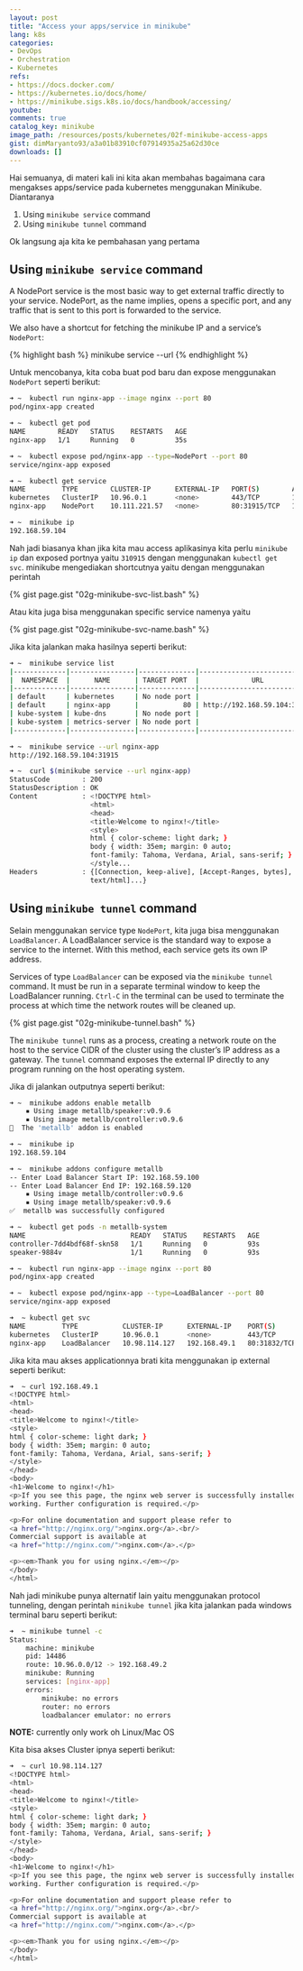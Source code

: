 ```yaml
---
layout: post
title: "Access your apps/service in minikube"
lang: k8s
categories:
- DevOps
- Orchestration
- Kubernetes
refs: 
- https://docs.docker.com/
- https://kubernetes.io/docs/home/
- https://minikube.sigs.k8s.io/docs/handbook/accessing/
youtube: 
comments: true
catalog_key: minikube
image_path: /resources/posts/kubernetes/02f-minikube-access-apps
gist: dimMaryanto93/a3a01b83910cf07914935a25a62d30ce
downloads: []
---
```


Hai semuanya, di materi kali ini kita akan membahas bagaimana cara mengakses apps/service pada kubernetes menggunakan Minikube. Diantaranya

1. Using `minikube service` command
2. Using `minikube tunnel` command

Ok langsung aja kita ke pembahasan yang pertama

## Using `minikube service` command

A NodePort service is the most basic way to get external traffic directly to your service. NodePort, as the name implies, opens a specific port, and any traffic that is sent to this port is forwarded to the service.

We also have a shortcut for fetching the minikube IP and a service’s `NodePort`:

{% highlight bash %}
minikube service --url <service-name>
{% endhighlight %}

Untuk mencobanya, kita coba buat pod baru dan expose menggunakan `NodePort` seperti berikut:

```bash
➜ ~  kubectl run nginx-app --image nginx --port 80
pod/nginx-app created

➜ ~  kubectl get pod
NAME        READY   STATUS    RESTARTS   AGE
nginx-app   1/1     Running   0          35s

➜ ~  kubectl expose pod/nginx-app --type=NodePort --port 80
service/nginx-app exposed

➜ ~  kubectl get service
NAME         TYPE        CLUSTER-IP      EXTERNAL-IP   PORT(S)        AGE
kubernetes   ClusterIP   10.96.0.1       <none>        443/TCP        109s
nginx-app    NodePort    10.111.221.57   <none>        80:31915/TCP   13s

➜ ~  minikube ip
192.168.59.104
```

Nah jadi biasanya khan jika kita mau access aplikasinya kita perlu `minikube ip` dan exposed portnya yaitu `310915` dengan menggunakan `kubectl get svc`. minikube mengediakan shortcutnya yaitu dengan menggunakan perintah

{% gist page.gist "02g-minikube-svc-list.bash" %}

Atau kita juga bisa menggunakan specific service namenya yaitu 

{% gist page.gist "02g-minikube-svc-name.bash" %}

Jika kita jalankan maka hasilnya seperti berikut:

```bash
➜ ~  minikube service list
|-------------|----------------|--------------|-----------------------------|
|  NAMESPACE  |      NAME      | TARGET PORT  |             URL             |
|-------------|----------------|--------------|-----------------------------|
| default     | kubernetes     | No node port |
| default     | nginx-app      |           80 | http://192.168.59.104:31915 |
| kube-system | kube-dns       | No node port |
| kube-system | metrics-server | No node port |
|-------------|----------------|--------------|-----------------------------|

➜ ~  minikube service --url nginx-app
http://192.168.59.104:31915

➜ ~  curl $(minikube service --url nginx-app)
StatusCode        : 200
StatusDescription : OK
Content           : <!DOCTYPE html>
                    <html>
                    <head>
                    <title>Welcome to nginx!</title>
                    <style>
                    html { color-scheme: light dark; }
                    body { width: 35em; margin: 0 auto;
                    font-family: Tahoma, Verdana, Arial, sans-serif; }
                    </style...
Headers           : {[Connection, keep-alive], [Accept-Ranges, bytes], [Content-Length, 615], [Content-Type,
                    text/html]...}
```

## Using `minikube tunnel` command

Selain menggunakan service type `NodePort`, kita juga bisa menggunakan `LoadBalancer`. A LoadBalancer service is the standard way to expose a service to the internet. With this method, each service gets its own IP address.

Services of type `LoadBalancer` can be exposed via the `minikube tunnel` command. It must be run in a separate terminal window to keep the LoadBalancer running. `Ctrl-C` in the terminal can be used to terminate the process at which time the network routes will be cleaned up.

{% gist page.gist "02g-minikube-tunnel.bash" %}

The `minikube tunnel` runs as a process, creating a network route on the host to the service CIDR of the cluster using the cluster’s IP address as a gateway. The `tunnel` command exposes the external IP directly to any program running on the host operating system.

Jika di jalankan outputnya seperti berikut:

```bash
➜ ~  minikube addons enable metallb
    ▪ Using image metallb/speaker:v0.9.6
    ▪ Using image metallb/controller:v0.9.6
🌟  The 'metallb' addon is enabled

➜ ~  minikube ip
192.168.59.104

➜ ~  minikube addons configure metallb
-- Enter Load Balancer Start IP: 192.168.59.100
-- Enter Load Balancer End IP: 192.168.59.120
    ▪ Using image metallb/controller:v0.9.6
    ▪ Using image metallb/speaker:v0.9.6
✅  metallb was successfully configured

➜ ~  kubectl get pods -n metallb-system
NAME                          READY   STATUS    RESTARTS   AGE
controller-7dd4bdf68f-skn58   1/1     Running   0          93s
speaker-9884v                 1/1     Running   0          93s

➜ ~  kubectl run nginx-app --image nginx --port 80
pod/nginx-app created

➜ ~  kubectl expose pod/nginx-app --type=LoadBalancer --port 80
service/nginx-app exposed

➜  ~ kubectl get svc   
NAME         TYPE           CLUSTER-IP      EXTERNAL-IP    PORT(S)        AGE
kubernetes   ClusterIP      10.96.0.1       <none>         443/TCP        66s
nginx-app    LoadBalancer   10.98.114.127   192.168.49.1   80:31832/TCP   4s
```

Jika kita mau akses applicationnya brati kita menggunakan ip external seperti berikut:

```bash
➜  ~ curl 192.168.49.1
<!DOCTYPE html>
<html>
<head>
<title>Welcome to nginx!</title>
<style>
html { color-scheme: light dark; }
body { width: 35em; margin: 0 auto;
font-family: Tahoma, Verdana, Arial, sans-serif; }
</style>
</head>
<body>
<h1>Welcome to nginx!</h1>
<p>If you see this page, the nginx web server is successfully installed and
working. Further configuration is required.</p>

<p>For online documentation and support please refer to
<a href="http://nginx.org/">nginx.org</a>.<br/>
Commercial support is available at
<a href="http://nginx.com/">nginx.com</a>.</p>

<p><em>Thank you for using nginx.</em></p>
</body>
</html>
```

Nah jadi minikube punya alternatif lain yaitu menggunakan protocol tunneling, dengan perintah `minikube tunnel` jika kita jalankan pada windows terminal baru seperti berikut:

```bash
➜  ~ minikube tunnel -c
Status:	
	machine: minikube
	pid: 14486
	route: 10.96.0.0/12 -> 192.168.49.2
	minikube: Running
	services: [nginx-app]
    errors: 
		minikube: no errors
		router: no errors
		loadbalancer emulator: no errors
```

**NOTE:** currently only work oh Linux/Mac OS

Kita bisa akses Cluster ipnya seperti berikut:


```bash
➜  ~ curl 10.98.114.127
<!DOCTYPE html>
<html>
<head>
<title>Welcome to nginx!</title>
<style>
html { color-scheme: light dark; }
body { width: 35em; margin: 0 auto;
font-family: Tahoma, Verdana, Arial, sans-serif; }
</style>
</head>
<body>
<h1>Welcome to nginx!</h1>
<p>If you see this page, the nginx web server is successfully installed and
working. Further configuration is required.</p>

<p>For online documentation and support please refer to
<a href="http://nginx.org/">nginx.org</a>.<br/>
Commercial support is available at
<a href="http://nginx.com/">nginx.com</a>.</p>

<p><em>Thank you for using nginx.</em></p>
</body>
</html>
```